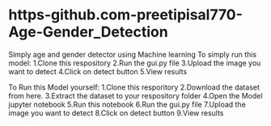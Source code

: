 # https-github.com-preetipisal770-Age-Gender_Detection
Simply age and gender detector using Machine learning
To simply run this model:
1.Clone this respository
2.Run the gui.py file
3.Upload the image you want to detect
4.Click on detect button
5.View results

To Run this Model yourself:
1.Clone this resporitory
2.Download the dataset from here.
3.Extract the dataset to your respository folder
4.Open the Model jupyter notebook
5.Run this notebook
6.Run the gui.py file
7.Upload the image you want to detect
8.Click on detect button
9.View results
